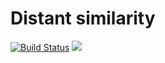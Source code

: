 
Distant similarity
=========================

<p align="left">
    <a href='https://travis-ci.org/meolu/walle-web'><img src='https://img.shields.io/badge/python-3.6-blue.svg' alt="Build Status"></a>  
    <a href='https://gitter.im/meolu/walle-web'><img src='https://badges.gitter.im/Join%20Chat.svg'></a>
</p>
